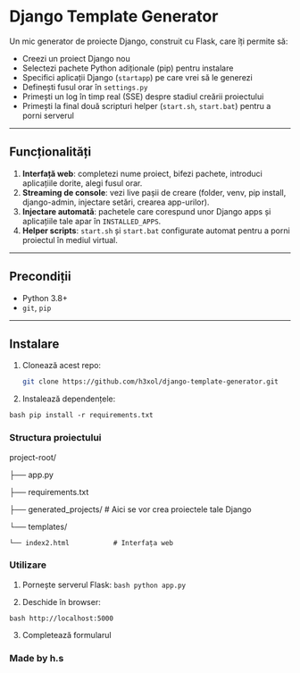 # Django Template Generator 

Un mic generator de proiecte Django, construit cu Flask, care îți permite să:

- Creezi un proiect Django nou  
- Selectezi pachete Python adiționale (pip) pentru instalare  
- Specifici aplicații Django (`startapp`) pe care vrei să le generezi  
- Definești fusul orar în `settings.py`  
- Primești un log în timp real (SSE) despre stadiul creării proiectului  
- Primești la final două scripturi helper (`start.sh`, `start.bat`) pentru a porni serverul  

---

## Funcționalități

1. **Interfață web**: completezi nume proiect, bifezi pachete, introduci aplicațiile dorite, alegi fusul orar.  
2. **Streaming de console**: vezi live pașii de creare (folder, venv, pip install, django-admin, injectare setări, crearea app-urilor).  
3. **Injectare automată**: pachetele care corespund unor Django apps și aplicațiile tale apar în `INSTALLED_APPS`.  
4. **Helper scripts**: `start.sh` și `start.bat` configurate automat pentru a porni proiectul în mediul virtual.

---

## Precondiții

- Python 3.8+  
- `git`, `pip`  

---

## Instalare

1. Clonează acest repo:
   ```bash
   git clone https://github.com/h3xol/django-template-generator.git 

2. Instalează dependențele:

```bash pip install -r requirements.txt ```

### Structura proiectului

project-root/

├── app.py

├── requirements.txt

├── generated_projects/       # Aici se vor crea proiectele tale Django

└── templates/
    
    └── index2.html           # Interfața web

### Utilizare

1. Pornește serverul Flask:
  ```bash python app.py ```

2. Deschide în browser:

 ```bash http://localhost:5000 ```

3. Completează formularul


### Made by h.s

